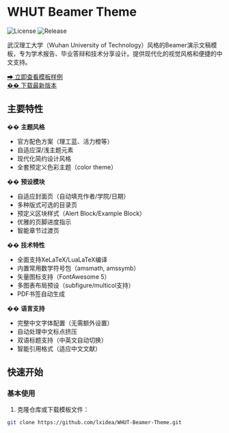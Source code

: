 # WHUT Beamer Theme

![License](https://img.shields.io/github/license/lxidea/WHUT-Beamer-Theme) ![Release](https://img.shields.io/github/v/release/lxidea/WHUT-Beamer-Theme)

武汉理工大学（Wuhan University of Technology）风格的Beamer演示文稿模板，专为学术报告、毕业答辩和技术分享设计。提供现代化的视觉风格和便捷的中文支持。

[➡ 立即查看模板样例](https://github.com/lxidea/WHUT-Beamer-Theme/blob/main/sample.pdf)  
[�� 下载最新版本](https://github.com/lxidea/WHUT-Beamer-Theme/releases/latest)

## 主要特性

�� **主题风格**
- 官方配色方案（理工蓝、活力橙等）
- 自适应深/浅主题元素
- 现代化简约设计风格
- 全套预定义色彩主题（color theme）

�� **预设模块**
- 自适应封面页（自动填充作者/学院/日期）
- 多种版式可选的目录页
- 预定义区块样式（Alert Block/Example Block）
- 优雅的页脚进度指示
- 智能章节过渡页

�� **技术特性**
- 全面支持XeLaTeX/LuaLaTeX编译
- 内置常用数学符号包（amsmath, amssymb）
- 矢量图标支持（FontAwesome 5）
- 多图表布局预设（subfigure/multicol支持）
- PDF书签自动生成

�� **语言支持**
- 完整中文字体配置（无需额外设置）
- 自动处理中文标点挤压
- 双语标题支持（中英文自动切换）
- 智能引用格式（适应中文文献）

## 快速开始

### 基本使用

1. 克隆仓库或下载模板文件：
```bash
git clone https://github.com/lxidea/WHUT-Beamer-Theme.git